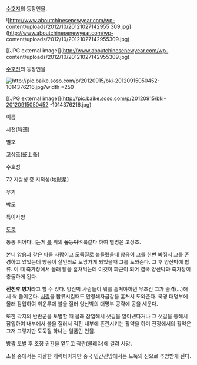[수호지](%EC%88%98%ED%98%B8%EC%A7%80.md)의 등장인물.  

![http://www.aboutchinesenewyear.com/wp-content/uploads/2012/10/20121027142955
309.jpg](http://www.aboutchinesenewyear.com/wp-
content/uploads/2012/10/20121027142955309.jpg)

[[JPG external image]](http://www.aboutchinesenewyear.com/wp-
content/uploads/2012/10/20121027142955309.jpg)

  

[수호전](%EC%88%98%ED%98%B8%EC%A0%84.md)의 등장인물

![http://pic.baike.soso.com/p/20120915/bki-20120915050452-1014376216.jpg?width
=250](http://pic.baike.soso.com/p/20120915/bki-20120915050452-1014376216.jpg)

[[JPG external image]](http://pic.baike.soso.com/p/20120915/bki-20120915050452
-1014376216.jpg)

이름

시천(時遷)

별호

고상조(鼓上蚤)

수호성

72 지살성 중 지적성(地賊星)

무기

박도

특이사항

[도둑](%EB%8F%84%EB%91%91.md)

통통 튀어다니는게 [북](%EB%B6%81.md) 위의 <del>꼽등이</del>벼룩같다 하여 별명은 고상조.

본디 [양웅](%EC%96%91%EC%9B%85.md)과 같은 마을 사람이고 도둑질로 붙들렸을때 양웅이 그를 한번 봐줘서 그를 존경하고
있었는데 양웅이 살인죄로 도망가게 되었을때 그를 도와준다. 그 후 양산박에 합류. 이 때 축가장에서 몰래 닭을 훔쳐먹는데 이것이 화근이 되어
결국 양산박과 축가장이 충돌하게 된다.

**전천후 병기**라고 할 수 있다. 양산박 사람들이 뭐를 훔쳐야하면 무조건 그가 출격(...)해서 싹 쓸어온다. [서령](%EC%84%9C%EB%A0%B9.md)을 합류시킬때도 안령쇄자금갑을 훔쳐서 도와준다. 북경 대명부에 몰래 잠입하여 취운루에 불을 질러 양산박의 대명부 공략에 공을 세운다.

또한 각지의 반란군을 토벌할 때 몰래 잠입해서 샛길을 알아낸다거나 그 샛길을 통해서 잠입하여 내부에서 불을 질러서 적진 내부에 혼란시키는
활약을 하며 전장에서의 활약은 그저 그렇지만 도둑질 하나는 일품인 인물.

방랍 토벌 후 조정 귀환을 앞두고 곽란(콜레라)에 걸려 사망.

소설 중에서는 자잘한 캐릭터이지만 중국 민간신앙에서는 도둑의 신으로 추앙받게 된다.

